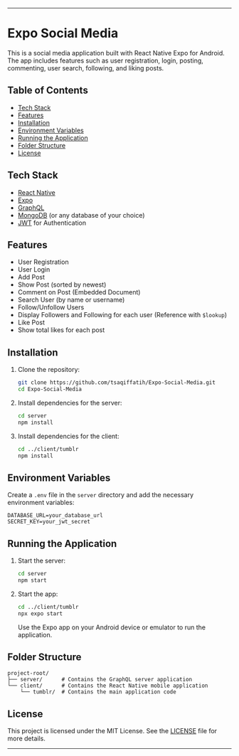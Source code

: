
---

# Expo Social Media

This is a social media application built with React Native Expo for Android. The app includes features such as user registration, login, posting, commenting, user search, following, and liking posts.

## Table of Contents

- [Tech Stack](#tech-stack)
- [Features](#features)
- [Installation](#installation)
- [Environment Variables](#environment-variables)
- [Running the Application](#running-the-application)
- [Folder Structure](#folder-structure)
- [License](#license)

## Tech Stack

- [React Native](https://reactnative.dev/)
- [Expo](https://expo.dev/)
- [GraphQL](https://graphql.org/)
- [MongoDB](https://www.mongodb.com/) (or any database of your choice)
- [JWT](https://jwt.io/) for Authentication

## Features

- User Registration
- User Login
- Add Post
- Show Post (sorted by newest)
- Comment on Post (Embedded Document)
- Search User (by name or username)
- Follow/Unfollow Users
- Display Followers and Following for each user (Reference with `$lookup`)
- Like Post
- Show total likes for each post

## Installation

1. Clone the repository:
    ```sh
    git clone https://github.com/tsaqiffatih/Expo-Social-Media.git
    cd Expo-Social-Media
    ```

2. Install dependencies for the server:
    ```sh
    cd server
    npm install
    ```

3. Install dependencies for the client:
    ```sh
    cd ../client/tumblr
    npm install
    ```

## Environment Variables

Create a `.env` file in the `server` directory and add the necessary environment variables:

```env
DATABASE_URL=your_database_url
SECRET_KEY=your_jwt_secret
```

## Running the Application

1. Start the server:
    ```sh
    cd server
    npm start
    ```

2. Start the app:
    ```sh
    cd ../client/tumblr
    npx expo start
    ```
    Use the Expo app on your Android device or emulator to run the application.

## Folder Structure

```
project-root/
├── server/      # Contains the GraphQL server application
└── client/      # Contains the React Native mobile application
    └── tumblr/  # Contains the main application code
```

## License

This project is licensed under the MIT License. See the [LICENSE](LICENSE) file for more details.

---
